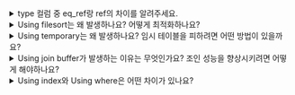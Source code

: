 <details>
  <summary>type 컬럼 중 eq_ref랑 ref의 차이를 알려주세요.</summary>
  eq_ref는 유니크 인덱스를 사용하여 정확히 하나의 행을 찾는 것이고, ref는 유니크하지 않는 인덱스를 사용하여 여러 행을 반환할 수 있는 경우를 의미합니다. 즉, 반환하는 row의 갯수가 다릅니다.
</details>

<details>
  <summary>Using filesort는 왜 발생하나요? 어떻게 최적화하나요?</summary>
  MySQL이 `ORDER BY` 또는 `GROUP BY`를 처리할 때 인덱스를 사용하지 않고 별도의 정렬 작업을 수행하는 경우 발생합니다. 이 작업이 메모리가 아닌 디스크에서 이루어질 수 있기 때문에 성능 저하가 발생합니다.</br>
  `ORDER BY`나 `GROUP BY`에 사용하는 컬럼에 인덱스를 추가하거나, 쿼리에서 이미 정렬된 결과를 반환하도록 복합 인덱스를 사용하여 최적화 할 수 있습니다.
</details>

<details>
  <summary>Using temporary는 왜 발생하나요? 임시 테이블을 피하려면 어떤 방법이 있을까요?</summary>
  MySQL이 `GROUP BY`, `DISTINCT`, 또는 복잡한 `JOIN` 연산을 수행할 때 임시 테이블을 생성하여 중간 결과를 저장할 때 발생합니다. `GROUP BY`나 `DISTINCT`에 사용되는 컬럼에 인덱스를 추가하여 임시 테이블 사용을 줄일 수 있습니다.
</details>

<details>
  <summary>Using join buffer가 발생하는 이유는 무엇인가요? 조인 성능을 향상시키려면 어떻게 해야하나요?</summary>
  조인 시 적절한 인덱스가 없거나, MySQL이 블록 네스티드 루프 방식을 사용하여 조인을 처리하는 경우 발생합니다. 조인 버퍼는 조인 과정에서 메모리를 사용하여 일시적으로 데이터를 저장하는 공간을 의미합니다.</br>
  블록 네스티드 루프 방식은 조인 연산을 수행할 때 조인 대상 테이블 간의 비교를 반복적으로 수행하여 조인하는 방식으로 주로 인덱스가 없을 때 사용됩니다.</br>
  조인에 사용되는 테이블의 컬럼에 인덱스를 추가하여, 테이블 스캔을 피하고 효율적으로 조인할 수 있도록 최적화 할 수 있습니다.
</details>

<details>
  <summary>Using index와 Using where은 어떤 차이가 있나요?</summary>
  Using index는 인덱스만으로 모든 데이터를 처리할 수 있을 때 발생하고, Using where는 인덱스가 있더라도 추가적인 조건을 처리할 때 발생합니다.
</details>
